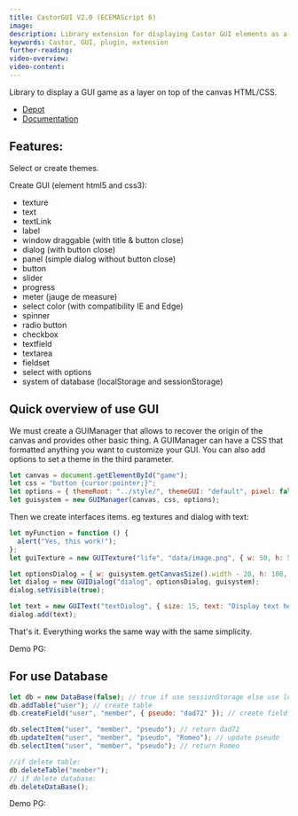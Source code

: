 ```yaml
---
title: CastorGUI V2.0 (ECEMAScript 6)
image:
description: Library extension for displaying Castor GUI elements as a layer on top of the canvas.
keywords: Castor, GUI, plugin, extension
further-reading:
video-overview:
video-content:
---
```


Library to display a GUI game as a layer on top of the canvas HTML/CSS.

- [Depot](https://github.com/dad72/CastorGUI)
- [Documentation](/communityExtensions/castorGUI)

## Features:

Select or create themes.

Create GUI (element html5 and css3):

- texture
- text
- textLink
- label
- window draggable (with title & button close)
- dialog (with button close)
- panel (simple dialog without button close)
- button
- slider
- progress
- meter (jauge de measure)
- select color (with compatibility IE and Edge)
- spinner
- radio button
- checkbox
- textfield
- textarea
- fieldset
- select with options
- system of database (localStorage and sessionStorage)

## Quick overview of use GUI

We must create a GUIManager that allows to recover the origin of the canvas and provides other basic thing.
A GUIManager can have a CSS that formatted anything you want to customize your GUI.
You can also add options to set a theme in the third parameter.

```javascript
let canvas = document.getElementById("game");
let css = "button {cursor:pointer;}";
let options = { themeRoot: "../style/", themeGUI: "default", pixel: false };
let guisystem = new GUIManager(canvas, css, options);
```

Then we create interfaces items. eg textures and dialog with text:

```javascript
let myFunction = function () {
  alert("Yes, this work!");
};
let guiTexture = new GUITexture("life", "data/image.png", { w: 50, h: 50, x: 10, y: 0 }, guisystem, myFunction);

let optionsDialog = { w: guisystem.getCanvasSize().width - 20, h: 100, x: 8, y: guisystem.getCanvasSize().height - 110 };
let dialog = new GUIDialog("dialog", optionsDialog, guisystem);
dialog.setVisible(true);

let text = new GUIText("textDialog", { size: 15, text: "Display text here" }, guisystem, false);
dialog.add(text);
```

That's it. Everything works the same way with the same simplicity.

Demo PG: <Playground id="#S34THY#55" title="Castor GUI Playground Demo" description="Basic demo for showing the Castor GUI in action."/>

## For use Database

```javascript
let db = new DataBase(false); // true if use sessionStorage else use localStorage (stockage temporary)
db.addTable("user"); // create table
db.createField("user", "member", { pseudo: "dad72" }); // create field

db.selectItem("user", "member", "pseudo"); // return dad72
db.updateItem("user", "member", "pseudo", "Romeo"); // update pseudo
db.selectItem("user", "member", "pseudo"); // return Romeo

//if delete table:
db.deleteTable("member");
// if delete database:
db.deleteDataBase();
```

Demo PG: <Playground id="#S34THY#57" title="Castor GUI database Demo" description="Basic demo for using Castor GUI with a database."/>
